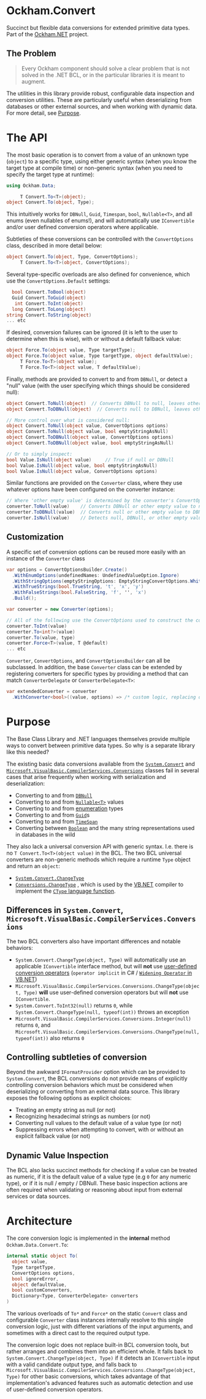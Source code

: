 # Ockham.Convert
Succinct but flexible data conversions for extended primitive data types. Part of the [Ockham.NET](https://github.com/ockham-net/ockham.net) project.

## The Problem
> Every Ockham component should solve a clear problem that is not solved in the .NET BCL, or in the particular libraries it is meant to augment. 

The utilities in this library provide robust, configurable data inspection and conversion utilities. These are particularly useful when deserializing from databases or other external sources, and when working with dynamic data. For more detail, see [Purpose](#purpose).

# The API

The most basic operation is to convert from a value of an unknown type (`object`) to a specific type, using either generic syntax (when you know the target type at compile time) or non-generic syntax (when you need to specify the target type at runtime):

```C#
using Ockham.Data;

     T Convert.To<T>(object);
object Convert.To(object, Type);
```

This intuitively works for `DBNull`, `Guid`, `Timespan`, `bool`, `Nullable<T>`, and all enums (even nullables of enums!), and will automatically use `IConvertible` and/or user defined conversion operators where applicable. 

Subtleties of these conversions can be controlled with the `ConvertOptions` class, described in more detail below:

```C#
object Convert.To(object, Type, ConvertOptions);
     T Convert.To<T>(object, ConvertOptions);
```

Several type-specific overloads are also defined for convenience, which use the `ConvertOptions.Default` settings:

```C#
  bool Convert.ToBool(object)
  Guid Convert.ToGuid(object)
   int Convert.ToInt(object)
  long Convert.ToLong(object)
string Convert.ToString(object)
... etc
```

If desired, conversion failures can be ignored (it is left to the user to determine when this is wise), with or without a default fallback value:

```C#
object Force.To(object value, Type targetType);
object Force.To(object value, Type targetType, object defaultValue);
     T Force.To<T>(object value);
     T Force.To<T>(object value, T defaultValue);
```
 
Finally, methods are provided to convert to and from `DBNull`, or detect a "null" value (with the user specifying which things should be considered null):

```C#
object Convert.ToNull(object)  // Converts DBNull to null, leaves other values as-is
object Convert.ToDBNull(object)  // Converts null to DBNull, leaves other values as-is

// More control over what is considered null:
object Convert.ToNull(object value, ConvertOptions options) 
object Convert.ToNull(object value, bool emptyStringAsNull) 
object Convert.ToDBNull(object value, ConvertOptions options) 
object Convert.ToDBNull(object value, bool emptyStringAsNull) 

// Or to simply inspect:
bool Value.IsNull(object value)     // True if null or DBNull
bool Value.IsNull(object value, bool emptyStringAsNull)
bool Value.IsNull(object value, ConvertOptions options)
```

Similar functions are provided on the `Converter` class, where they use whatever options have been configured on the converter instance:

```C#
// Where 'other empty value' is determined by the converter's ConvertOptions 
converter.ToNull(value)    // Converts DBNull or other empty value to null
converter.ToDBNull(value)  // Converts null or other empty value to DBNull
converter.IsNull(value)    // Detects null, DBNull, or other empty value
```

## Customization
 
A specific set of conversion options can be reused more easily with an instance of the `Converter` class

```C#
var options = ConvertOptionsBuilder.Create()
  .WithEnumOptions(undefinedNames: UndefinedValueOption.Ignore)
  .WithStringOptions(emptyStringOptions: EmptyStringConvertOptions.WhitespaceAsNull, allowHex: true)
  .WithTrueStrings(bool.TrueString, 't', 'x', 'y')
  .WithFalseStrings(bool.FalseString, 'f', '', 'x')
  .Build();

var converter = new Converter(options);

// All of the following use the ConvertOptions used to construct the converter:
converter.ToInt(value)  
converter.To<int?>(value)
converter.To(value, type)
converter.Force<T>(value, T @default)
... etc
```

`Converter`, `ConvertOptions`, and `ConvertOptionsBuilder` can all be subclassed. In addition, the base `Converter` class can be extended by registering converters for specific types by providing a method that can match `ConverterDelegate` or `ConverterDelegate<T>`:

```C#
var extendedConverter = converter
  .WithConverter<bool>((value, options) => /* custom logic, replacing default */ );
```

# Purpose

The Base Class Library and .NET languages themselves provide multiple ways to convert between primitive data types. So why is a separate library like this needed?

The existing basic data conversions available from the [`System.Convert`](https://docs.microsoft.com/en-us/dotnet/api/system.convert) and [`Microsoft.VisualBasic.CompilerServices.Conversions`](https://docs.microsoft.com/en-us/dotnet/api/Microsoft.VisualBasic.CompilerServices.Conversions) classes fail in several cases that arise frequently when working with serialization and deserialization:

 - Converting to and from [`DBNull`](https://docs.microsoft.com/en-us/dotnet/api/system.dbnull)
 - Converting to and from [`Nullable<T>`](https://docs.microsoft.com/en-us/dotnet/api/system.nullable-1) values
 - Converting to and from [enumeration](https://docs.microsoft.com/en-us/dotnet/standard/base-types/common-type-system#Enumerations) types
 - Converting to and from [`Guid`](https://docs.microsoft.com/en-us/dotnet/api/system.guid)s
 - Converting to and from [`TimeSpan`](https://docs.microsoft.com/en-us/dotnet/api/system.timespan)
 - Converting between [`Boolean`](https://docs.microsoft.com/en-us/dotnet/api/system.boolean) and the many string representations used in databases in the wild

They also lack a universal conversion API with generic syntax. I.e. there is no `T Convert.To<T>(object value)` in the BCL. The two BCL universal converters are non-generic methods which require a runtime `Type` object and return an `object`:
 - [`System.Convert.ChangeType`](https://docs.microsoft.com/en-us/dotnet/api/system.convert.changetype) 
 - [`Conversions.ChangeType`](https://docs.microsoft.com/en-us/dotnet/api/Microsoft.VisualBasic.CompilerServices.Conversions.ChangeType) , which is used by the [VB.NET](https://docs.microsoft.com/en-us/dotnet/visual-basic/) compiler to implement the [`CType` language function](https://docs.microsoft.com/en-us/dotnet/visual-basic/language-reference/functions/ctype-function).
 
## Differences in `System.Convert`, `Microsoft.VisualBasic.CompilerServices.Conversions`

The two BCL converters also have important differences and notable behaviors: 

- `System.Convert.ChangeType(object, Type)` will automatically use an applicable `IConvertible` interface method, but will **not** use [user-defined conversion operators](https://docs.microsoft.com/en-us/dotnet/csharp/language-reference/operators/user-defined-conversion-operators) (`operator implicit` in C# / [`Widening Operator` in VB.NET](https://docs.microsoft.com/en-us/dotnet/visual-basic/language-reference/statements/operator-statement))
- `Microsoft.VisualBasic.CompilerServices.Conversions.ChangeType(object, Type)` **will** use user-defined conversion operators but will **not** use `IConvertible`.
- `System.Convert.ToInt32(null)` returns `0`, while `System.Convert.ChangeType(null, typeof(int))` throws an exception
- `Microsoft.VisualBasic.CompilerServices.Conversions.Integer(null)` returns `0`, and `Microsoft.VisualBasic.CompilerServices.Conversions.ChangeType(null, typeof(int))` also returns `0`

## Controlling subtleties of conversion

Beyond the awkward `IFormatProvider` option which can be provided to `System.Convert`, the BCL conversions do not provide means of explicitly controlling conversion behaviors which must be considered when deserializing or converting from an external data source. This library exposes the following options as explicit choices:

  - Treating an empty string as null (or not)
  - Recognizing hexadecimal strings as numbers (or not)
  - Converting null values to the default value of a value type (or not)
  - Suppressing errors when attempting to convert, with or without an explicit fallback value (or not)
 
## Dynamic Value Inspection

The BCL also lacks succinct methods for checking if a value can be treated as numeric, if it is the default value of a value type (e.g `0` for any numeric type), or if it is null / empty / DBNull. These basic inspection actions are often required when validating or reasoning about input from external services or data sources.

# Architecture

The core conversion logic is implemented in the **internal** method `Ockham.Data.Convert.To`:

```c#
internal static object To(
  object value, 
  Type targetType, 
  ConvertOptions options, 
  bool ignoreError, 
  object defaultValue,
  bool customConverters,
  Dictionary<Type, ConverterDelegate> converters
)
```

The various overloads of `To*` and `Force*` on the static `Convert` class and configurable `Converter` class instances internally resolve to this single conversion logic, just with different variations of the input arguments, and sometimes with a direct cast to the required output type.

The conversion logic does not replace built-in BCL conversion tools, but rather arranges and combines them into an efficient whole. It falls back to `System.Convert.ChangeType(object, Type)` if it detects an `IConvertible` input with a valid candidate output type, and falls back to `Microsoft.VisualBasic.CompilerServices.Conversions.ChangeType(object, Type)` for other basic conversions, which takes advantage of that implementation's advanced features such as automatic detection and use of user-defined conversion operators.
